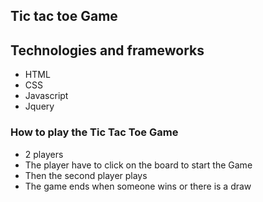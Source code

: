 ## Tic tac toe Game

## Technologies and frameworks 

- HTML
- CSS
- Javascript
- Jquery

### How to play the Tic Tac Toe Game

- 2 players
- The player have to click on the board to start the Game
- Then the second player plays
- The game ends when someone wins or there is a draw
